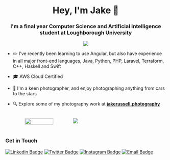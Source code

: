 <h1 align="center">Hey, I'm Jake 👋</h1>
<h3 align="center">I'm a final year Computer Science and Artificial Intelligence student at Loughborough University</h3>


<!-- <img style="display: block; margin-left: auto; margin-right: auto;" src="https://komarev.com/ghpvc/?username=Jake-Russell"> -->

<div align="center">
  <img class="img" src="https://komarev.com/ghpvc/?username=Jake-Russell">
</div>

- ✏️ I've recently been learning to use Angular, but also have experience in all major front-end languages, Java, Python, PHP, Laravel, Terraform, C++, Haskell and Swift

- 🎓 AWS Cloud Certified

- 📸 I'm a keen photographer, and enjoy photographing anything from cars to the stars

- 🔍 Explore some of my photography work at **[jakerussell.photography](https://jakerussell.photography/)**

<br>

<div style="display: flex; flex-direction: row;" align="center">
  <img class="img" width="42%" src="https://github-readme-stats.vercel.app/api/top-langs/?username=Jake-Russell&theme=radical&langs_count=8&layout=compact&hide_border=true" />
  <img class="img" src="https://github-readme-stats.vercel.app/api?username=Jake-Russell&theme=radical&show_icons=true&include_all_commits=true&hide_border=true" />
</div>

<br>

### Get in Touch
[![Linkedin Badge](https://img.shields.io/badge/LinkedIn-0077B5?style=for-the-badge&logo=linkedin&logoColor=white)](https://www.linkedin.com/in/jcrussell1/)
[![Twitter Badge](https://img.shields.io/badge/Twitter-1DA1F2?style=for-the-badge&logo=twitter&logoColor=white)](https://twitter.com/jakesnaps)
[![Instagram Badge](https://img.shields.io/badge/Instagram-E4405F?style=for-the-badge&logo=instagram&logoColor=white)](https://www.instagram.com/jakerussell.photography/)
[![Email Badge](https://img.shields.io/badge/Gmail-D14836?style=for-the-badge&logo=gmail&logoColor=white)](mailto:jake@jakerussell.photography)

<!--
**Jake-Russell/Jake-Russell** is a ✨ _special_ ✨ repository because its `README.md` (this file) appears on your GitHub profile.

Here are some ideas to get you started:

- 🔭 I’m currently working on ...
- 🌱 I’m currently learning ...
- 👯 I’m looking to collaborate on ...
- 🤔 I’m looking for help with ...
- 💬 Ask me about ...
- 📫 How to reach me: ...
- 😄 Pronouns: ...
- ⚡ Fun fact: ...
-->
